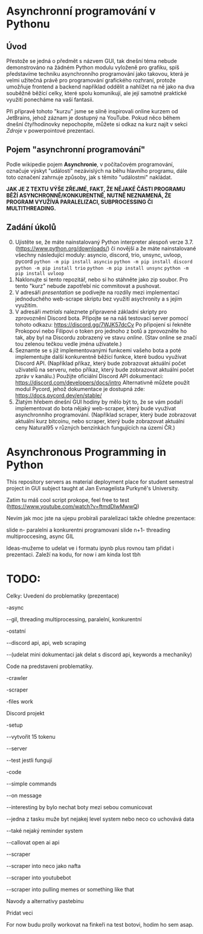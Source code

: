 # Asynchronní programování v Pythonu

## Úvod
Přestože se jedná o předmět s názvem GUI, tak dnešní téma nebude demonstrováno na žádném Python modulu vyloženě pro grafiku, spíš představíme techniku asynchronního programování jako takovou, která je velmi užitečná právě pro programování grafického rozhraní, protože umožňuje frontend a backend například oddělit a nahlížet na ně jako na dva souběžně běžící celky, které spolu komunikují, ale její samotné praktické využití ponecháme na vaší fantasii.

Při přípravě tohoto "kurzu" jsme se silně inspirovali online kurzem od JetBrains, jehož záznam je dostupný na YouTube. Pokud něco během dnešní čtyřhodinovky nepochopíte, můžete si odkaz na kurz najít v sekci *Zdroje* v powerpointové prezentaci.

## Pojem "asynchronní programování"
Podle wikipedie pojem **Asynchronie**, v počítačovém programování, označuje výskyt "událostí" nezávislých na běhu hlavního programu, dále toto označení zahrnuje způsoby, jak s těmito "událostmi" nakládat.




**JAK JE Z TEXTU VÝŠE ZŘEJMÉ, FAKT, ŽE NĚJAKÉ ČÁSTI PROGRAMU BĚŽÍ ASYNCHRONNĚ/KONKURENTNĚ, NUTNĚ NEZNAMENÁ, ŽE PROGRAM VYUŽÍVÁ PARALELIZACI, SUBPROCESSING ČI MULTITHREADING.**

## Zadání úkolů
0. Ujistěte se, že máte nainstalovaný Python interpreter alespoň verze 3.7. (https://www.python.org/downloads/) či novější a že máte nainstalované všechny následující moduly: asyncio, discord, trio, unsync, uvloop, pycord
`python -m pip install asyncio`
`python -m pip install discord`
`python -m pip install trio`
`python -m pip install unsync`
`python -m pip install uvloop`
1. Naklonujte si tento repozitář, nebo si ho stáhněte jako zip soubor. Pro tento "kurz" nebude zapotřebí nic commitovat a pushovat.
2. V adresáři *presentation* se podívejte na rozdíly mezi implementací jednoduchého web-scrape skriptu bez využití asychronity a s jejím využitím.
3. V adresáři *metrials* naleznete připravené základní skripty pro zprovoznění Discord bota. Připojte se na náš testovací server pomocí tohoto odkazu:  https://discord.gg/7WJK57dcCv  Po připojení si řekněte Prokopovi nebo Filipovi o token pro jednoho z botů a zprovozněte ho tak, aby byl na Discordu zobrazený ve stavu *online*. (Stav online se značí tou zelenou tečkou vedle jména uživatele.)
4. Seznamte se s již implementovanými funkcemi vašeho bota a poté implementujte další konkurentně běžící funkce, které budou využívat Discord API. (Například příkaz, který bude zobrazovat aktuální počet uživatelů na serveru, nebo příkaz, který bude zobrazovat aktuální počet zpráv v kanálu.) Použijte oficiální Discord API dokumentaci: https://discord.com/developers/docs/intro Alternativně můžete použít modul Pycord, jehož dokumentace je dostupná zde: https://docs.pycord.dev/en/stable/ 
5. Zlatým hřebem dnešní GUI hodiny by mělo být to, že se vám podaří implementovat do bota nějaký web-scraper, který bude využívat asynchronního programování. (Například scraper, který bude zobrazovat aktuální kurz bitcoinu, nebo scraper, který bude zobrazovat aktuální ceny Natural95 v různých benzínkách fungujících na území ČR.)

# Asynchronous Programming in Python
This repository servers as material deployment place for student semestral project in GUI subject taught at Jan Evnagelista Purkyně's University.

Zatim tu máš cool script prokope, feel free to test (https://www.youtube.com/watch?v=ftmdDlwMwwQ)

Nevím jak moc jste na ujepu probírali paralelizaci takže ohledne prezentace:

slide n- paralelni a konkurentni programovani
slide n+1- threading multiproccesing, async GIL

Ideas-mužeme to udelat ve i formatu ipynb plus rovnou tam přidat i prezentaci. Zaleží na kodu, for now i am kinda lost tbh

# TODO:
Celky:
Uvedení do problematiky (prezentace)

-async

--gil, threading multiprocessing, paralelní, konkurentní

-ostatní

--discord api, api, web scraping

--(udelat mini dokumentaci jak delat s discord api, keywords a mechaniky)

Code na predstaveni problematiky.

-crawler

-scraper

-files work

Discord projekt

-setup 

--vytvořit 15 tokenu

--server

--test jestli fungují

-code

--simple commands

--on message

--interesting by bylo nechat boty mezi sebou comunicovat

--jedna z tasku muže byt nejakej level system nebo neco co uchovává data

--také nejaký reminder system

--callovat open ai api 

--scraper

--scraper into neco jako nafta

--scraper into youtubebot

--scraper into pulling memes or something like that

Navody a alternativy pastebinu

Pridat veci

For now budu prolly workovat na finkeři na test botovi, hodim ho sem asap.




